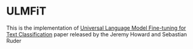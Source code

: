 # ULMFiT
This is the implementation of [Universal Language Model Fine-tuning for Text Classification](https://arxiv.org/pdf/1801.06146.pdf) paper released by the Jeremy Howard and Sebastian Ruder